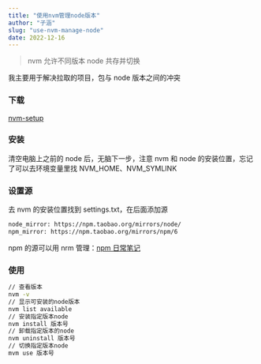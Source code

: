 ```yaml
---
title: "使用nvm管理node版本"
author: "子涵"
slug: "use-nvm-manage-node"
date: 2022-12-16
---
```


> nvm 允许不同版本 node 共存并切换

我主要用于解决拉取的项目，包与 node 版本之间的冲突

### 下载

[nvm-setup](https://github.com/coreybutler/nvm-windows/releases)

### 安装

清空电脑上之前的 node 后，无脑下一步，注意 nvm 和 node 的安装位置，忘记了可以去环境变量里找 NVM_HOME、NVM_SYMLINK

### 设置源

去 nvm 的安装位置找到 settings.txt，在后面添加源

```bash
node_mirror: https://npm.taobao.org/mirrors/node/
npm_mirror: https://npm.taobao.org/mirrors/npm/6

```

npm 的源可以用 nrm 管理：[npm 日常笔记](https://hyx.ink/13)

### 使用

```bash
// 查看版本
nvm -v
// 显示可安装的node版本
nvm list available
// 安装指定版本node
nvm install 版本号
// 卸载指定版本的node
nvm uninstall 版本号
// 切换指定版本node
mvm use 版本号

```
